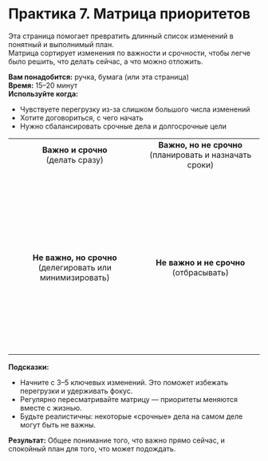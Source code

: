 # Практика 7. Матрица приоритетов

Эта страница помогает превратить длинный список изменений в понятный и выполнимый план.<br/>
Матрица сортирует изменения по важности и срочности, чтобы легче было решить, что делать сейчас, а что можно отложить.

**Вам понадобится:** ручка, бумага (или эта страница)<br/>
**Время:** 15–20 минут<br/>
**Используйте когда:**

- Чувствуете перегрузку из-за слишком большого числа изменений
- Хотите договориться, с чего начать
- Нужно сбалансировать срочные дела и долгосрочные цели

<style>
    table {
        width: 100%;
    }
</style>

|||
|:--:|:--:|
| **Важно и срочно**<br/>(делать сразу)<br/><br/><br/><br/><br/><br/><br/><br/><br/> | **Важно, но не срочно**<br/>(планировать и назначать сроки)<br/><br/><br/><br/><br/><br/><br/><br/><br/> |
| **Не важно, но срочно**<br/>(делегировать или минимизировать)<br/><br/><br/><br/><br/><br/><br/><br/> | **Не важно и не срочно**<br/>(отбрасывать)<br/><br/><br/><br/><br/><br/><br/><br/> |

**Подсказки:**

- Начните с 3–5 ключевых изменений. Это поможет избежать перегрузки и удерживать фокус.
- Регулярно пересматривайте матрицу — приоритеты меняются вместе с жизнью.
- Будьте реалистичны: некоторые «срочные» дела на самом деле могут быть не важны.

**Результат:** Общее понимание того, что важно прямо сейчас, и спокойный план для того, что может подождать.
